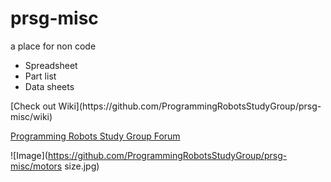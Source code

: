 # prsg-misc
a place for non code 
<ul>
<li>Spreadsheet</li>
<li>Part list</li>
<li>Data sheets</li>
</ul>
[Check out Wiki](https://github.com/ProgrammingRobotsStudyGroup/prsg-misc/wiki)

[Programming Robots Study Group Forum](http://prsg.freeforums.org/index.php)

![Image](https://github.com/ProgrammingRobotsStudyGroup/prsg-misc/motors size.jpg)
